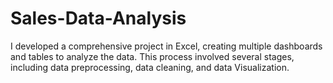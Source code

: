 # Sales-Data-Analysis
I developed a comprehensive project in Excel, creating multiple dashboards and tables to analyze the data. This process involved several stages, including data preprocessing, data cleaning, and data Visualization.
